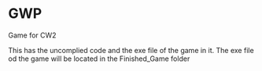 # GWP
Game for CW2

This has the uncomplied code and the exe file of the game in it. The exe file od the game will be located in the Finished_Game folder
